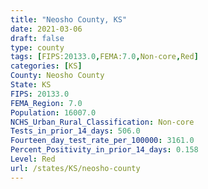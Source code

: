```yaml
---
title: "Neosho County, KS"
date: 2021-03-06
draft: false
type: county
tags: [FIPS:20133.0,FEMA:7.0,Non-core,Red]
categories: [KS]
County: Neosho County
State: KS
FIPS: 20133.0
FEMA_Region: 7.0
Population: 16007.0
NCHS_Urban_Rural_Classification: Non-core
Tests_in_prior_14_days: 506.0
Fourteen_day_test_rate_per_100000: 3161.0
Percent_Positivity_in_prior_14_days: 0.158
Level: Red
url: /states/KS/neosho-county
---
```



